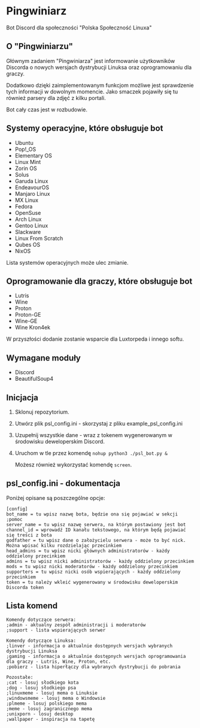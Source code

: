 # Pingwiniarz
Bot Discord dla społeczności "Polska Społeczność Linuxa"

## O "Pingwiniarzu"
Głównym zadaniem "Pingwiniarza" jest informowanie użytkowników Discorda o nowych wersjach dystrybucji Linuksa oraz oprogramowaniu dla graczy.

Dodatkowo dzięki zaimplementowanym funkcjom możliwe jest sprawdzenie tych informacji w dowolnym momencie. Jako smaczek pojawiły się tu również parsery dla zdjęć z kilku portali.

Bot cały czas jest w rozbudowie.

## Systemy operacyjne, które obsługuje bot
- Ubuntu
- Pop!_OS
- Elementary OS
- Linux Mint
- Zorin OS
- Solus
- Garuda Linux
- EndeavourOS
- Manjaro Linux
- MX Linux
- Fedora
- OpenSuse
- Arch Linux
- Gentoo Linux
- Slackware
- Linux From Scratch
- Qubes OS
- NixOS

Lista systemów operacyjnych może ulec zmianie.

## Oprogramowanie dla graczy, które obsługuje bot
- Lutris
- Wine
- Proton
- Proton-GE
- Wine-GE
- Wine Kron4ek

W przyszłości dodanie zostanie wsparcie dla Luxtorpeda i innego softu.

## Wymagane moduły
- Discord
- BeautifulSoup4

## Inicjacja
1. Sklonuj repozytorium.
2. Utwórz plik psl_config.ini - skorzystaj z pliku example_psl_config.ini
3. Uzupełnij wszystkie dane - wraz z tokenem wygenerowanym w środowisku deweloperskim Discord.
4. Uruchom w tle przez komendę ```nohup python3 ./psl_bot.py &```
   
   Możesz również wykorzystać komendę ```screen```.

## psl_config.ini - dokumentacja
Poniżej opisane są poszczególne opcje:

```
[config]
bot_name = tu wpisz nazwę bota, będzie ona się pojawiać w sekcji ;pomoc
server_name = tu wpisz nazwę serwera, na którym postawiony jest bot
channel_id = wprowadź ID kanału tekstowego, na którym będą pojawiać się treści z bota
godfather = tu wpisz dane o założycielu serwera - może to być nick. Można wpisać kilku rozdzielając przecinkiem
head_admins = tu wpisz nicki głównych administratorów - każdy oddzielony przecinkiem
admins = tu wpisz nicki administratorów - każdy oddzielony przecinkiem
mods = tu wpisz nicki moderatorów - każdy oddzielony przecinkiem
supporters = tu wpisz nicki osób wspierających - każdy oddzielony przecinkiem
token = tu należy wkleić wygenerowany w środowisku deweloperskim Discorda token
```

## Lista komend
```
Komendy dotyczące serwera:
;admin - aktualny zespół administracji i moderatorów
;support - lista wspierających serwer

```

```
Komendy dotyczące Linuksa:
;linver - informacja o aktualnie dostępnych wersjach wybranych dystrybucji Linuksa
;gaming - informacja o aktualnie dostępnych wersjach oprogramowania dla graczy - Lutris, Wine, Proton, etc.
;pobierz - lista hiperłączy dla wybranych dystrybucji do pobrania

```

```
Pozostałe:
;cat - losuj słodkiego kota
;dog - losuj słodkiego psa
;linuxmeme - losuj mema o Linuksie
;windowsmeme - losuj mema o Windowsie
;plmeme - losuj polskiego mema
;meme - losuj zagranicznego mema
;unixporn - losuj desktop
;wallpaper - inspiracja na tapetę
```